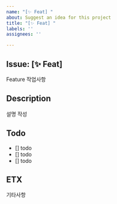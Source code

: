 ```yaml
---
name: "[✨ Feat] "
about: Suggest an idea for this project
title: "[✨ Feat] "
labels: ''
assignees: ''

---
```


## Issue: [✨ Feat]
Feature 작업사항 

## Description
설명 작성

## Todo
- [] todo 
- [] todo
- [] todo

## ETX
기타사항
